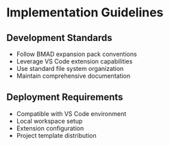 # Implementation Guidelines

## Development Standards

- Follow BMAD expansion pack conventions
- Leverage VS Code extension capabilities
- Use standard file system organization
- Maintain comprehensive documentation

## Deployment Requirements

- Compatible with VS Code environment
- Local workspace setup
- Extension configuration
- Project template distribution
